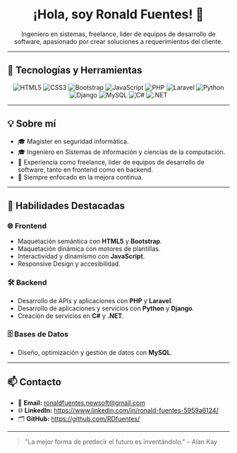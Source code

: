 <h1 align="center">¡Hola, soy Ronald Fuentes! 👋</h1>
<p align="center">Ingeniero en sistemas, freelance, lider de equipos de desarrollo de software, apasionado por crear soluciones a requerimientos del cliente.</p>

---

## 🚀 Tecnologías y Herramientas
<p align="center">
  <img src="https://img.shields.io/badge/HTML5-%23E34F26?logo=html5&logoColor=white" alt="HTML5" />
  <img src="https://img.shields.io/badge/CSS3-%231572B6?logo=css3&logoColor=white" alt="CSS3" />
  <img src="https://img.shields.io/badge/Bootstrap-%23563D7C?logo=bootstrap&logoColor=white" alt="Bootstrap" />
  <img src="https://img.shields.io/badge/JavaScript-%23F7DF1E?logo=javascript&logoColor=black" alt="JavaScript" />
  <img src="https://img.shields.io/badge/PHP-%23777BB4?logo=php&logoColor=white" alt="PHP" />
  <img src="https://img.shields.io/badge/Laravel-%23FF2D20?logo=laravel&logoColor=white" alt="Laravel" />
  <img src="https://img.shields.io/badge/Python-%2314354C?logo=python&logoColor=white" alt="Python" />
  <img src="https://img.shields.io/badge/Django-%23092E20?logo=django&logoColor=white" alt="Django" />
  <img src="https://img.shields.io/badge/MySQL-%234479A1?logo=mysql&logoColor=white" alt="MySQL" />
  <img src="https://img.shields.io/badge/C%23-%23239120?logo=c-sharp&logoColor=white" alt="C#" />
  <img src="https://img.shields.io/badge/.NET-%230078D7?logo=.net&logoColor=white" alt=".NET" />
</p>

---

## 💡 Sobre mí
- 🎓 Magister en seguridad informática.
- 🎓 Ingeniero en Sistemas de información y ciencias de la computación.
- 💼 Experiencia como freelance, lider de equipos de desarrollo de software, tanto en frontend como en backend.
- 🚧 Siempre enfocado en la mejora continua.

---

## 🔧 Habilidades Destacadas

### 🌐 Frontend
- Maquetación semántica con **HTML5** y **Bootstrap**.
- Maquetación dinámica con motores de plantillas.
- Interactividad y dinamismo con **JavaScript**.
- Responsive Design y accesibilidad.

### 🛠️ Backend
- Desarrollo de APIs y aplicaciones con **PHP** y **Laravel**.
- Desarrollo de aplicaciones y servicios con **Python** y **Django**.
- Creación de servicios en **C#** y **.NET**.

### 🗄️ Bases de Datos
- Diseño, optimización y gestión de datos con **MySQL**.

---

## 📫 Contacto
- 📧 **Email:** ronaldfuentes.newsoft@gmail.com
- 🌐 **LinkedIn:** https://www.linkedin.com/in/ronald-fuentes-5959a6124/
- 🗂️ **GitHub:** https://github.com/RDfuentes/

---

> "La mejor forma de predecir el futuro es inventándolo." – Alan Kay
